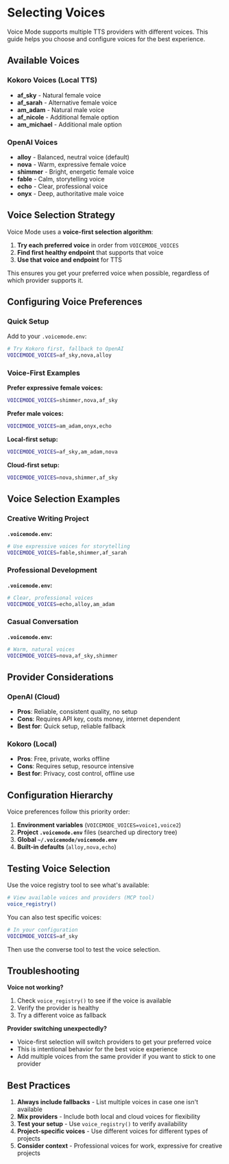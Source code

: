 # Selecting Voices

Voice Mode supports multiple TTS providers with different voices. This guide helps you choose and configure voices for the best experience.

## Available Voices


### Kokoro Voices (Local TTS)
- **af_sky** - Natural female voice
- **af_sarah** - Alternative female voice
- **am_adam** - Natural male voice
- **af_nicole** - Additional female option
- **am_michael** - Additional male option

### OpenAI Voices
- **alloy** - Balanced, neutral voice (default)
- **nova** - Warm, expressive female voice
- **shimmer** - Bright, energetic female voice
- **fable** - Calm, storytelling voice
- **echo** - Clear, professional voice
- **onyx** - Deep, authoritative male voice

## Voice Selection Strategy

Voice Mode uses a **voice-first selection algorithm**:

1. **Try each preferred voice** in order from `VOICEMODE_VOICES`
2. **Find first healthy endpoint** that supports that voice
3. **Use that voice and endpoint** for TTS

This ensures you get your preferred voice when possible, regardless of which provider supports it.

## Configuring Voice Preferences

### Quick Setup
Add to your `.voicemode.env`:
```bash
# Try Kokoro first, fallback to OpenAI
VOICEMODE_VOICES=af_sky,nova,alloy
```

### Voice-First Examples

**Prefer expressive female voices:**
```bash
VOICEMODE_VOICES=shimmer,nova,af_sky
```

**Prefer male voices:**
```bash
VOICEMODE_VOICES=am_adam,onyx,echo
```

**Local-first setup:**
```bash
VOICEMODE_VOICES=af_sky,am_adam,nova
```

**Cloud-first setup:**
```bash
VOICEMODE_VOICES=nova,shimmer,af_sky
```

## Voice Selection Examples

### Creative Writing Project
**`.voicemode.env`:**
```bash
# Use expressive voices for storytelling
VOICEMODE_VOICES=fable,shimmer,af_sarah
```

### Professional Development
**`.voicemode.env`:**
```bash
# Clear, professional voices
VOICEMODE_VOICES=echo,alloy,am_adam
```

### Casual Conversation
**`.voicemode.env`:**
```bash
# Warm, natural voices
VOICEMODE_VOICES=nova,af_sky,shimmer
```

## Provider Considerations

### OpenAI (Cloud)
- **Pros**: Reliable, consistent quality, no setup
- **Cons**: Requires API key, costs money, internet dependent
- **Best for**: Quick setup, reliable fallback

### Kokoro (Local)
- **Pros**: Free, private, works offline
- **Cons**: Requires setup, resource intensive
- **Best for**: Privacy, cost control, offline use

## Configuration Hierarchy

Voice preferences follow this priority order:

1. **Environment variables** (`VOICEMODE_VOICES=voice1,voice2`)
2. **Project `.voicemode.env`** files (searched up directory tree)
3. **Global `~/.voicemode/voicemode.env`**
4. **Built-in defaults** (`alloy,nova,echo`)

## Testing Voice Selection

Use the voice registry tool to see what's available:
```bash
# View available voices and providers (MCP tool)
voice_registry()
```

You can also test specific voices:
```bash
# In your configuration
VOICEMODE_VOICES=af_sky
```

Then use the converse tool to test the voice selection.

## Troubleshooting

**Voice not working?**
1. Check `voice_registry()` to see if the voice is available
2. Verify the provider is healthy
3. Try a different voice as fallback

**Provider switching unexpectedly?**
- Voice-first selection will switch providers to get your preferred voice
- This is intentional behavior for the best voice experience
- Add multiple voices from the same provider if you want to stick to one provider

## Best Practices

1. **Always include fallbacks** - List multiple voices in case one isn't available
2. **Mix providers** - Include both local and cloud voices for flexibility  
3. **Test your setup** - Use `voice_registry()` to verify availability
4. **Project-specific voices** - Use different voices for different types of projects
5. **Consider context** - Professional voices for work, expressive for creative projects
